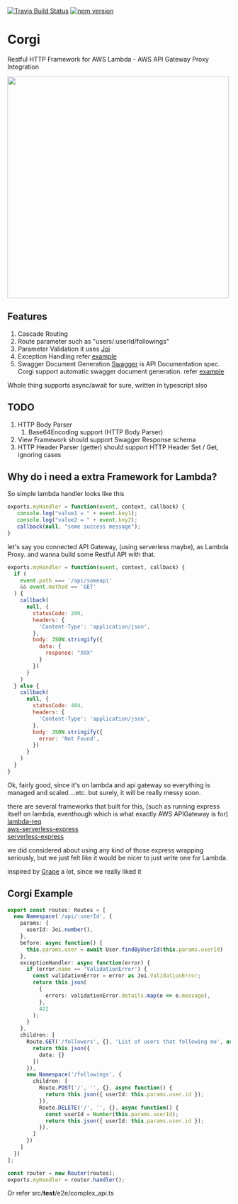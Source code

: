 [![Travis Build Status](https://travis-ci.org/balmbees/corgi.svg?branch=master)](https://travis-ci.org/balmbees/corgi)
[![npm version](https://badge.fury.io/js/vingle-corgi.svg)](https://badge.fury.io/js/vingle-corgi)

# Corgi
Restful HTTP Framework for AWS Lambda - AWS API Gateway Proxy Integration

<img width="500px" height="auto" src="https://scontent-hkg3-1.cdninstagram.com/t51.2885-15/e35/13735891_1160668067329731_1019397372_n.jpg" />

## Features
1. Cascade Routing
2. Route parameter
    such as "users/:userId/followings"
3. Parameter Validation
    it uses [Joi](https://github.com/hapijs/joi)
4. Exception Handling
    refer [example](src/__test__/e2e/complex_api.ts)
5. Swagger Document Generation
    [Swagger](http://swagger.io/) is API Documentation spec. Corgi support automatic swagger document generation.
    refer [example](src/__test__/swagger_spec.ts)

Whole thing supports async/await for sure, written in typescript also

## TODO
1. HTTP Body Parser
    1. Base64Encoding support (HTTP Body Parser)
2. View Framework
    should support Swagger Response schema
3. HTTP Header Parser (getter)
    should support HTTP Header Set / Get, ignoring cases

## Why do i need a extra Framework for Lambda?

So simple lambda handler looks like this

```js
exports.myHandler = function(event, context, callback) {
   console.log("value1 = " + event.key1);
   console.log("value2 = " + event.key2);
   callback(null, "some success message");
}
```

let's say you connected API Gateway, (using serverless maybe),
as Lambda Proxy. and wanna build some Restful API with that.

```js
exports.myHandler = function(event, context, callback) {
  if (
    event.path === '/api/someapi'
    && event.method == 'GET'
  ) {
    callback(
      null, {
        statusCode: 200,
        headers: {
          'Content-Type': 'application/json',
        },
        body: JSON.stringify({
          data: {
            response: "XXX"
          }
        })
      }
    )
  } else {
    callback(
      null, {
        statusCode: 404,
        headers: {
          'Content-Type': 'application/json',
        },
        body: JSON.stringify({
          error: 'Not Found',
        })
      }
    )
  }
}
```

Ok, fairly good, since it's on lambda and api gateway so everything is managed and scaled....etc.
but surely, it will be really messy soon.

there are several frameworks that built for this,
(such as running express itself on lambda, eventhough which is what exactly AWS APIGateway is for)  
[lambda-req](https://www.npmjs.com/package/lambda-req)  
[aws-serverless-express](https://github.com/awslabs/aws-serverless-express)  
[serverless-express](https://claudiajs.com/tutorials/serverless-express.html)  

we did considered about using any kind of those express wrapping seriously,
but we just felt like it would be nicer to just write one for Lambda.

inspired by [Grape](https://github.com/ruby-grape/grape) a lot, since we really liked it

## Corgi Example

```typescript
export const routes: Routes = [
  new Namespace('/api/:userId', {
    params: {
      userId: Joi.number(),
    },
    before: async function() {
      this.params.user = await User.findByUserId(this.params.userId)
    },
    exceptionHandler: async function(error) {
      if (error.name == 'ValidationError') {
        const validationError = error as Joi.ValidationError;
        return this.json(
          {
            errors: validationError.details.map(e => e.message),
          },
          422
        );
      }
    },
    children: [
      Route.GET('/followers', {}, 'List of users that following me', async function() {
        return this.json({
          data: {}
        })
      }),
      new Namespace('/followings', {
        children: [
          Route.POST('/', '', {}, async function() {
            return this.json({ userId: this.params.user.id });
          }),
          Route.DELETE('/', '', {}, async function() {
            const userId = Number(this.params.userId);
            return this.json({ userId: this.params.user.id });
          }),
        ]
      })
    ]
  })
];

const router = new Router(routes);
exports.myHandler = router.handler();
```

Or refer src/__test__/e2e/complex_api.ts


